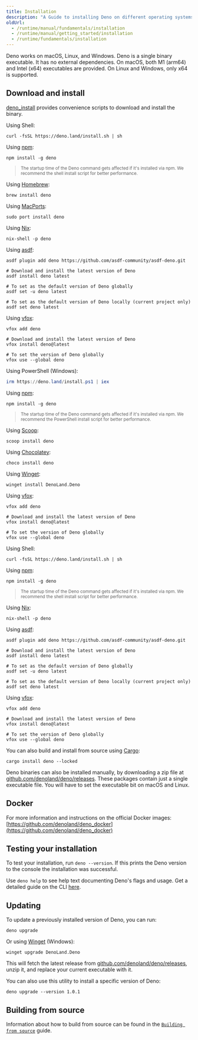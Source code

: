 ```yaml
---
title: Installation
description: "A Guide to installing Deno on different operating systems. Includes instructions for Windows, macOS, and Linux using various package managers, manual installation methods, and Docker containers."
oldUrl:
  - /runtime/manual/fundamentals/installation
  - /runtime/manual/getting_started/installation
  - /runtime/fundamentals/installation
---
```


Deno works on macOS, Linux, and Windows. Deno is a single binary executable. It
has no external dependencies. On macOS, both M1 (arm64) and Intel (x64)
executables are provided. On Linux and Windows, only x64 is supported.

## Download and install

[deno_install](https://github.com/denoland/deno_install) provides convenience
scripts to download and install the binary.

<deno-tabs group-id="operating-systems">
<deno-tab value="mac" label="macOS" default>

Using Shell:

```shell
curl -fsSL https://deno.land/install.sh | sh
```

Using [npm](https://npmjs.com/package/deno):

```shell
npm install -g deno
```

> <small>The startup time of the Deno command gets affected if it's installed
> via npm. We recommend the shell install script for better performance.</small>

Using [Homebrew](https://formulae.brew.sh/formula/deno):

```shell
brew install deno
```

Using [MacPorts](https://ports.macports.org/port/deno/):

```shell
sudo port install deno
```

Using [Nix](https://nixos.org/download.html):

```shell
nix-shell -p deno
```

Using [asdf](https://asdf-vm.com/):

```shell
asdf plugin add deno https://github.com/asdf-community/asdf-deno.git

# Download and install the latest version of Deno
asdf install deno latest

# To set as the default version of Deno globally
asdf set -u deno latest

# To set as the default version of Deno locally (current project only)
asdf set deno latest
```

Using [vfox](https://github.com/version-fox/vfox):

```shell
vfox add deno

# Download and install the latest version of Deno
vfox install deno@latest

# To set the version of Deno globally
vfox use --global deno
```

</deno-tab>
<deno-tab value="windows" label="Windows">

Using PowerShell (Windows):

```powershell
irm https://deno.land/install.ps1 | iex
```

Using [npm](https://npmjs.com/package/deno):

```shell
npm install -g deno
```

> <small>The startup time of the Deno command gets affected if it's installed
> via npm. We recommend the PowerShell install script for better
> performance.</small>

Using [Scoop](https://scoop.sh/):

```shell
scoop install deno
```

Using [Chocolatey](https://chocolatey.org/packages/deno):

```shell
choco install deno
```

Using [Winget](https://github.com/microsoft/winget-cli):

```shell
winget install DenoLand.Deno
```

Using [vfox](https://github.com/version-fox/vfox):

```shell
vfox add deno

# Download and install the latest version of Deno
vfox install deno@latest

# To set the version of Deno globally
vfox use --global deno
```

</deno-tab>
<deno-tab value="linux" label="Linux">

Using Shell:

```shell
curl -fsSL https://deno.land/install.sh | sh
```

Using [npm](https://npmjs.com/package/deno):

```shell
npm install -g deno
```

> <small>The startup time of the Deno command gets affected if it's installed
> via npm. We recommend the shell install script for better performance.</small>

Using [Nix](https://nixos.org/download.html):

```shell
nix-shell -p deno
```

Using [asdf](https://asdf-vm.com/):

```shell
asdf plugin add deno https://github.com/asdf-community/asdf-deno.git

# Download and install the latest version of Deno
asdf install deno latest

# To set as the default version of Deno globally
asdf set -u deno latest

# To set as the default version of Deno locally (current project only)
asdf set deno latest
```

Using [vfox](https://github.com/version-fox/vfox):

```shell
vfox add deno

# Download and install the latest version of Deno
vfox install deno@latest

# To set the version of Deno globally
vfox use --global deno
```

</deno-tab>
</deno-tabs>

You can also build and install from source using
[Cargo](https://crates.io/crates/deno):

```shell
cargo install deno --locked
```

Deno binaries can also be installed manually, by downloading a zip file at
[github.com/denoland/deno/releases](https://github.com/denoland/deno/releases).
These packages contain just a single executable file. You will have to set the
executable bit on macOS and Linux.

## Docker

For more information and instructions on the official Docker images:
[https://github.com/denoland/deno_docker](https://github.com/denoland/deno_docker)

## Testing your installation

To test your installation, run `deno --version`. If this prints the Deno version
to the console the installation was successful.

Use `deno help` to see help text documenting Deno's flags and usage. Get a
detailed guide on the CLI
[here](/runtime/getting_started/command_line_interface/).

## Updating

To update a previously installed version of Deno, you can run:

```shell
deno upgrade
```

Or using [Winget](https://github.com/microsoft/winget-cli) (Windows):

```shell
winget upgrade DenoLand.Deno
```

This will fetch the latest release from
[github.com/denoland/deno/releases](https://github.com/denoland/deno/releases),
unzip it, and replace your current executable with it.

You can also use this utility to install a specific version of Deno:

```shell
deno upgrade --version 1.0.1
```

## Building from source

Information about how to build from source can be found in the
[`Building from source`](https://github.com/denoland/deno/blob/main/.github/CONTRIBUTING.md#building-from-source)
guide.
